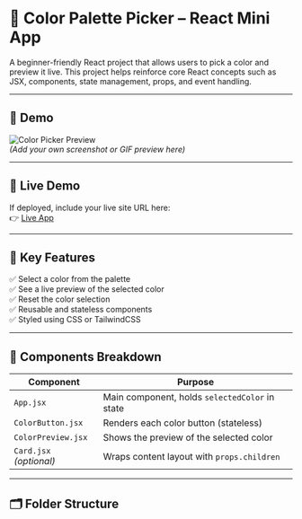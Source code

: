 # 🎨 Color Palette Picker – React Mini App

A beginner-friendly React project that allows users to pick a color and preview it live. This project helps reinforce core React concepts such as JSX, components, state management, props, and event handling.

---

## 📸 Demo

![Color Picker Preview](https://your-screenshot-link.com)  
*(Add your own screenshot or GIF preview here)*

---

## 🚀 Live Demo

If deployed, include your live site URL here:  
👉 [Live App](https://your-live-site-link.com)

---

## 🧠 Key Features

✅ Select a color from the palette  
✅ See a live preview of the selected color  
✅ Reset the color selection  
✅ Reusable and stateless components  
✅ Styled using CSS or TailwindCSS

---

## 🧩 Components Breakdown

| Component         | Purpose |
|------------------|---------|
| `App.jsx`         | Main component, holds `selectedColor` in state |
| `ColorButton.jsx` | Renders each color button (stateless) |
| `ColorPreview.jsx`| Shows the preview of the selected color |
| `Card.jsx` *(optional)* | Wraps content layout with `props.children` |

---

## 🗂️ Folder Structure